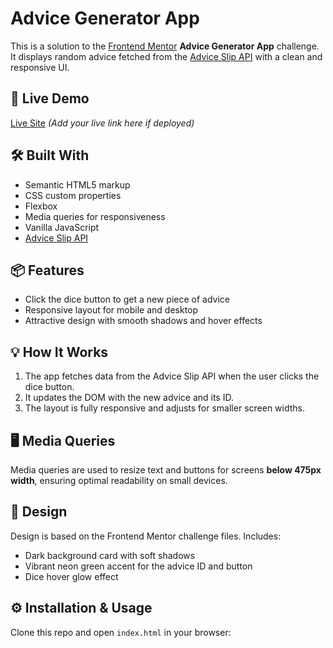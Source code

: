 # Advice Generator App

This is a solution to the [Frontend Mentor](https://www.frontendmentor.io/challenges/advice-generator-app-QdUG-13db) **Advice Generator App** challenge. It displays random advice fetched from the [Advice Slip API](https://api.adviceslip.com/) with a clean and responsive UI.



## 🚀 Live Demo

[Live Site](#) *(Add your live link here if deployed)*

## 🛠️ Built With

- Semantic HTML5 markup
- CSS custom properties
- Flexbox
- Media queries for responsiveness
- Vanilla JavaScript
- [Advice Slip API](https://api.adviceslip.com/)

## 📦 Features

- Click the dice button to get a new piece of advice
- Responsive layout for mobile and desktop
- Attractive design with smooth shadows and hover effects


## 💡 How It Works

1. The app fetches data from the Advice Slip API when the user clicks the dice button.
2. It updates the DOM with the new advice and its ID.
3. The layout is fully responsive and adjusts for smaller screen widths.

## 🖥️ Media Queries

Media queries are used to resize text and buttons for screens **below 475px width**, ensuring optimal readability on small devices.

## 🎨 Design

Design is based on the Frontend Mentor challenge files. Includes:

- Dark background card with soft shadows
- Vibrant neon green accent for the advice ID and button
- Dice hover glow effect

## ⚙️ Installation & Usage

Clone this repo and open `index.html` in your browser:

```bash



